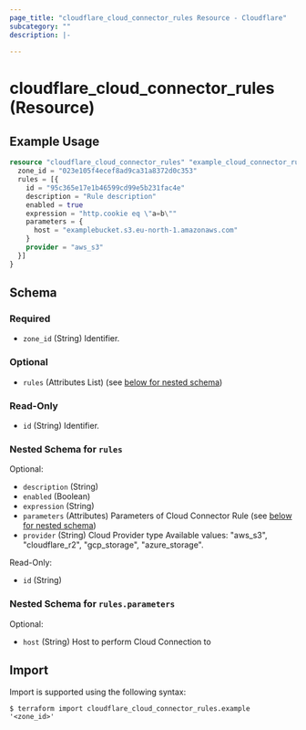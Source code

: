 ```yaml
---
page_title: "cloudflare_cloud_connector_rules Resource - Cloudflare"
subcategory: ""
description: |-
  
---
```


# cloudflare_cloud_connector_rules (Resource)



## Example Usage

```terraform
resource "cloudflare_cloud_connector_rules" "example_cloud_connector_rules" {
  zone_id = "023e105f4ecef8ad9ca31a8372d0c353"
  rules = [{
    id = "95c365e17e1b46599cd99e5b231fac4e"
    description = "Rule description"
    enabled = true
    expression = "http.cookie eq \"a=b\""
    parameters = {
      host = "examplebucket.s3.eu-north-1.amazonaws.com"
    }
    provider = "aws_s3"
  }]
}
```

<!-- schema generated by tfplugindocs -->
## Schema

### Required

- `zone_id` (String) Identifier.

### Optional

- `rules` (Attributes List) (see [below for nested schema](#nestedatt--rules))

### Read-Only

- `id` (String) Identifier.

<a id="nestedatt--rules"></a>
### Nested Schema for `rules`

Optional:

- `description` (String)
- `enabled` (Boolean)
- `expression` (String)
- `parameters` (Attributes) Parameters of Cloud Connector Rule (see [below for nested schema](#nestedatt--rules--parameters))
- `provider` (String) Cloud Provider type
Available values: "aws_s3", "cloudflare_r2", "gcp_storage", "azure_storage".

Read-Only:

- `id` (String)

<a id="nestedatt--rules--parameters"></a>
### Nested Schema for `rules.parameters`

Optional:

- `host` (String) Host to perform Cloud Connection to

## Import

Import is supported using the following syntax:

```shell
$ terraform import cloudflare_cloud_connector_rules.example '<zone_id>'
```
